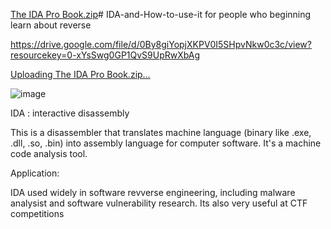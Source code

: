 [The IDA Pro Book.zip](https://github.com/user-attachments/files/20564889/The.IDA.Pro.Book.zip)# IDA-and-How-to-use-it
for people who beginning learn about reverse 

https://drive.google.com/file/d/0By8giYopjXKPV0I5SHpvNkw0c3c/view?resourcekey=0-xYsSwg0GP1QvS9UpRwXbAg

[Uploading The IDA Pro Book.zip…]()

![image](https://github.com/user-attachments/assets/8c0cfd1d-417d-4436-80cd-f65fc0e1e1ed)

IDA : interactive disassembly 

This is a disassembler that translates machine language (binary like .exe, .dll, .so, .bin) into assembly language for computer software. It's a machine code analysis tool.

Application:

IDA used widely in software revverse engineering, including malware analysist and software vulnerability research. Its also very useful at CTF competitions

